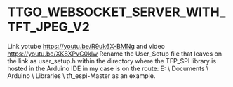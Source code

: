 # TTGO_WEBSOCKET_SERVER_WITH_TFT_JPEG_V2
Link yotube https://youtu.be/R9uk6X-BMNg and video https://youtu.be/XK8XPvC0klw
Rename the User_Setup file that leaves on the link as user_setup.h within the directory where the TFP_SPI library is hosted in the Arduino IDE in my case is on the route:
E: \ Documents \ Arduino \ Libraries \ tft_espi-Master
as an example.
